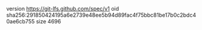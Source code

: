 version https://git-lfs.github.com/spec/v1
oid sha256:291850424195a6e2739e48ee5b94d89fac4f75bbc81be17b0c2bdc40ae6cb755
size 4696
